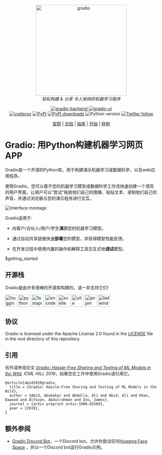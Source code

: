 <div align="center">


  [<img src="I:/desktop/Gradio/readme_files/gradio.svg" alt="gradio" width=300>](https://gradio.app)<br>
  <em>轻松构建 & 分享 令人愉快的机器学习程序</em>

  [![gradio-backend](https://github.com/gradio-app/gradio/actions/workflows/backend.yml/badge.svg)](https://github.com/gradio-app/gradio/actions/workflows/backend.yml)
  [![gradio-ui](https://github.com/gradio-app/gradio/actions/workflows/ui.yml/badge.svg)](https://github.com/gradio-app/gradio/actions/workflows/ui.yml)  
  [<img src="https://codecov.io/gh/gradio-app/gradio/branch/master/graph/badge.svg" alt="codecov">](https://app.codecov.io/gh/gradio-app/gradio)
  [![PyPI](https://img.shields.io/pypi/v/gradio)](https://pypi.org/project/gradio/)
  [![PyPI downloads](https://img.shields.io/pypi/dm/gradio)](https://pypi.org/project/gradio/)
  ![Python version](https://img.shields.io/badge/python-3.7+-important)
  [![Twitter follow](https://img.shields.io/twitter/follow/gradio?style=social&label=follow)](https://twitter.com/gradio)

  [官网](https://gradio.app)
  | [文档](https://gradio.app/docs/)
  | [指南](https://gradio.app/guides/)
  | [开始](https://gradio.app/getting_started/)
  | [样例](demo/)
</div>

# Gradio: 用Python构建机器学习网页APP

Gradio是一个开源的Python库，用于构建演示机器学习或数据科学，以及web应用程序。

使用Gradio，您可以基于您的机器学习模型或数据科学工作流快速创建一个漂亮的用户界面，让用户可以”尝试“拖放他们自己的图像、粘贴文本、录制他们自己的声音，并通过浏览器与您的演示程序进行交互。

![Interface montage](I:/desktop/Gradio/readme_files/header-image.jpg)

Gradio适用于:

- 向客户/合伙人/用户/学生**演示**您的机器学习模型。

- 通过自动共享链接快速**部署**您的模型，并获得模型性能反馈。

- 在开发过程中使用内置的操作和解释工具交互式地**调试**模型。

$getting_started

## 开源栈

Gradio是由许多很棒的开源库构建的，请一并支持它们!

[<img src="I:/desktop/Gradio/readme_files/huggingface_mini.svg" alt="huggingface" height=40>](https://huggingface.co)
[<img src="I:/desktop/Gradio/readme_files/python.svg" alt="python" height=40>](https://www.python.org)
[<img src="I:/desktop/Gradio/readme_files/fastapi.svg" alt="fastapi" height=40>](https://fastapi.tiangolo.com)
[<img src="I:/desktop/Gradio/readme_files/encode.svg" alt="encode" height=40>](https://www.encode.io)
[<img src="I:/desktop/Gradio/readme_files/svelte.svg" alt="svelte" height=40>](https://svelte.dev)
[<img src="I:/desktop/Gradio/readme_files/vite.svg" alt="vite" height=40>](https://vitejs.dev)
[<img src="I:/desktop/Gradio/readme_files/pnpm.svg" alt="pnpm" height=40>](https://pnpm.io)
[<img src="I:/desktop/Gradio/readme_files/tailwind.svg" alt="tailwind" height=40>](https://tailwindcss.com)

## 协议

Gradio is licensed under the Apache License 2.0 found in the [LICENSE](LICENSE) file in the root directory of this repository.

## 引用

另外请参阅论文 *[Gradio: Hassle-Free Sharing and Testing of ML Models in the Wild](https://arxiv.org/abs/1906.02569), ICML HILL 2019*，如果您在工作中使用Gradio请引用它。

```
@article{abid2019gradio,
  title = {Gradio: Hassle-Free Sharing and Testing of ML Models in the Wild},
  author = {Abid, Abubakar and Abdalla, Ali and Abid, Ali and Khan, Dawood and Alfozan, Abdulrahman and Zou, James},
  journal = {arXiv preprint arXiv:1906.02569},
  year = {2019},
}
```

## 额外参阅

* [Gradio Discord Bot](https://github.com/gradio-app/gradio-discord-bot)，一个Discord bot，允许你尝试任何[Hugging Face Space](https://huggingface.co/spaces) ，并以一个Discord bot运行Gradio示例。